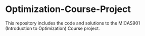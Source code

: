 # Optimization-Course-Project
This repository includes the code and solutions to the MICAS901 (Introduction to Optimization) Course project.
